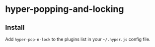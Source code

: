 # hyper-popping-and-locking

## Install

Add `hyper-pop-n-lock` to the plugins list in your `~/.hyper.js` config file.
